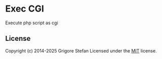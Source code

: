 # Exec CGI

Execute php script as cgi

## License

Copyright (c) 2014-2025 Grigore Stefan
Licensed under the [MIT](LICENSE) license.
